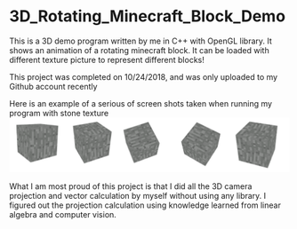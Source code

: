 # 3D_Rotating_Minecraft_Block_Demo
This is a 3D demo program written by me in C++ with OpenGL library. It shows an animation of a rotating minecraft block. It can be loaded with different texture picture to represent different blocks!  

This project was completed on 10/24/2018, and was only uploaded to my Github account recently 

Here is an example of a serious of screen shots taken when running my program with stone texture
![alt text](https://raw.githubusercontent.com/yymmaa0000/3D_Rotating_Minecraft_Block_Demo/master/Intro.bmp)

What I am most proud of this project is that I did all the 3D camera projection and vector calculation by myself without using any library.
I figured out the projection calculation using knowledge learned from linear algebra and computer vision.
